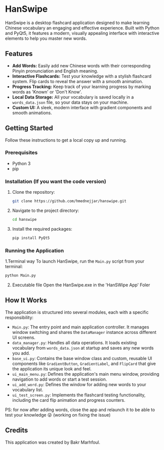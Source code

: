 # HanSwipe
HanSwipe is a desktop flashcard application designed to make learning Chinese vocabulary an engaging and effective experience. Built with Python and PyQt5, it features a modern, visually appealing interface with interactive elements to help you master new words.

## Features

- **Add Words:** Easily add new Chinese words with their corresponding Pinyin pronunciation and English meaning.
- **Interactive Flashcards:** Test your knowledge with a stylish flashcard system. Flip cards to reveal the answer with a smooth animation.
- **Progress Tracking:** Keep track of your learning progress by marking words as 'Known' or 'Don't Know'.
- **Local Data Storage:** All your vocabulary is saved locally in a `words_data.json` file, so your data stays on your machine.
- **Custom UI:** A sleek, modern interface with gradient components and smooth animations.

## Getting Started

Follow these instructions to get a local copy up and running.

### Prerequisites

- Python 3
- pip

### Installation (If you want the code version)

1. Clone the repository:
   ```sh
   git clone https://github.com/hmednejjar/hanswipe.git
   ```
2. Navigate to the project directory:
   ```sh
   cd hanswipe
   ```
3. Install the required packages:
   ```sh
   pip install PyQt5
   ```

### Running the Application
   1.Terminal way
To launch HanSwipe, run the `Main.py` script from your terminal:

```sh
python Main.py
```
   2. Executable file
Open the HanSwipe.exe in the 'HanSWipe App' Foler
## How It Works

The application is structured into several modules, each with a specific responsibility:

- `Main.py`: The entry point and main application controller. It manages window switching and shares the `DataManager` instance across different UI screens.
- `data_manager.py`: Handles all data operations. It loads existing vocabulary from `words_data.json` at startup and saves any new words you add.
- `base_ui.py`: Contains the base window class and custom, reusable UI components like `GradientButton`, `GradientLabel`, and `FlipCard` that give the application its unique look and feel.
- `ui_main_menu.py`: Defines the application's main menu window, providing navigation to add words or start a test session.
- `ui_add_word.py`: Defines the window for adding new words to your vocabulary list.
- `ui_test_screen.py`: Implements the flashcard testing functionality, including the card flip animation and progress counters.

PS: for now after adding words, close the app and relaunch it to be able to test your knowledge 😜 (working on fixing the issue)

## Credits

This application was created by Bakr Marhfoul.
